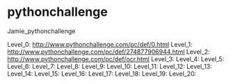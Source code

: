 # pythonchallenge
Jamie_pythonchallenge


Level_0: http://www.pythonchallenge.com/pc/def/0.html
Level_1: http://www.pythonchallenge.com/pc/def/274877906944.html
Level_2: http://www.pythonchallenge.com/pc/def/ocr.html
Level_3:
Level_4:
Level_5:
Level_6:
Level_7:
Level_8:
Level_9:
Level_10:
Level_11:
Level_12:
Level_13:
Level_14:
Level_15:
Level_16:
Level_17:
Level_18:
Level_19:
Level_20:
